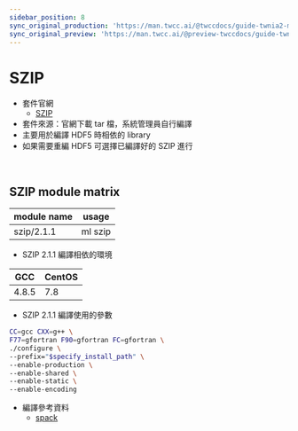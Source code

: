 ```yaml
---
sidebar_position: 8
sync_original_production: 'https://man.twcc.ai/@twccdocs/guide-twnia2-module-szip-zh' 
sync_original_preview: 'https://man.twcc.ai/@preview-twccdocs/guide-twnia2-module-szip-zh' 
---
```



# SZIP


- 套件官網
  - [SZIP](https://support.hdfgroup.org/doc_resource/SZIP)
- 套件來源：官網下載 tar 檔，系統管理員自行編譯
- 主要用於編譯 HDF5 時相依的 library
- 如果需要重編 HDF5 可選擇已編譯好的 SZIP 進行

<br/>


## SZIP module matrix 

| module name | usage   |
| ----------- | ------- |
| szip/2.1.1  | ml szip |

- SZIP 2.1.1 編譯相依的環境

| GCC   | CentOS |
| ----- | ------ |
| 4.8.5 | 7.8    |

- SZIP 2.1.1 編譯使用的參數
```bash
CC=gcc CXX=g++ \
F77=gfortran F90=gfortran FC=gfortran \
./configure \
--prefix="$specify_install_path" \
--enable-production \
--enable-shared \
--enable-static \
--enable-encoding
```
- 編譯參考資料
  - [spack](https://github.com/spack/spack/blob/develop/var/spack/repos/builtin/packages/libszip/package.py)
